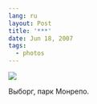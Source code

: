 ```yaml
---
lang: ru
layout: Post
title: '***'
date: Jun 18, 2007
tags:
  - photos
---
```


![](/images/blog/Sapegin-Artem-20D-2007-05-27-360-6049.jpg)

Выборг, парк Монрепо.
